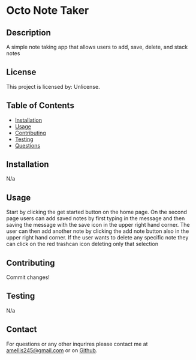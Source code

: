 # **Octo Note Taker**

## Description

A simple note taking app that allows users to add, save, delete, and stack notes

## License

This project is licensed by: Unlicense.

## Table of Contents

- [Installation](#installation)
- [Usage](#usage)
- [Contributing](#contributing)
- [Testing](#testing)
- [Questions](#questions)

## Installation

N/a

## Usage

Start by clicking the get started button on the home page. On the second page users can add saved notes by first typing in the message and then saving the message with the save icon in the upper right hand corner. The user can then add another note by clicking the add note button also in the upper right hand corner.
If the user wants to delete any specific note they can click on the red trashcan icon deleting only that selection

## Contributing

Commit changes!

## Testing

N/a

## Contact

For questions or any other inqurires please contact me at amellis245@gmail.com
or on [Github](https://www.github.com/aellis07).
